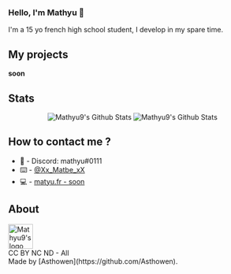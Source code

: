 ### Hello, I'm Mathyu 🖖

I'm a 15 yo french high school student, I develop in my spare time.

## My projects
  **soon**

## Stats
<p align="center">
  <img alt="Mathyu9's Github Stats" src="https://github-readme-stats.vercel.app/api?username=Mathyu9&show_icons=true&hide_border=true&theme=tokyonight&hide=issues" />
  <img alt="Mathyu9's Github Stats" src="https://github-readme-stats.vercel.app/api/top-langs/?username=Mathyu9&show_icons=true&layout=compact&hide_border=true&theme=tokyonight" />
</p>

## How to contact me ?
* 📯 - Discord: mathyu#0111
* ⌨️ - [@Xx_Matbe_xX](https://twitter.com/Xx_Matbe_xX)
* 💻 - [matyu.fr - soon](#)

## About
<img alt="Mathyu9's logo" src="https://avatars.githubusercontent.com/u/59774749?v=4" width="50px" />
<br/>
CC BY NC ND - All <br>
Made by [Asthowen](https://github.com/Asthowen).
